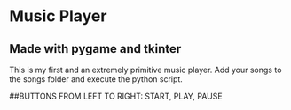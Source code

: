 # Music Player
## Made with pygame and tkinter

This is my first and an extremely primitive music player. Add your songs to the songs folder and execute the python script.

##BUTTONS FROM LEFT TO RIGHT: START, PLAY, PAUSE

